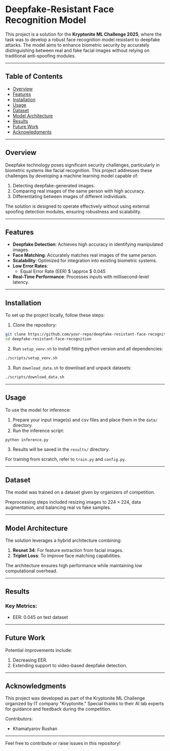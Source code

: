 
# Deepfake-Resistant Face Recognition Model

This project is a solution for the **Kryptonite ML Challenge 2025**, where the task was to develop a robust face recognition model resistant to deepfake attacks. The model aims to enhance biometric security by accurately distinguishing between real and fake facial images without relying on traditional anti-spoofing modules.

---

## Table of Contents

- [Overview](#overview)
- [Features](#features)
- [Installation](#installation)
- [Usage](#usage)
- [Dataset](#dataset)
- [Model Architecture](#model-architecture)
- [Results](#results)
- [Future Work](#future-work)
- [Acknowledgments](#acknowledgments)

---

## Overview

Deepfake technology poses significant security challenges, particularly in biometric systems like facial recognition. This project addresses these challenges by developing a machine learning model capable of:

1. Detecting deepfake-generated images.
2. Comparing real images of the same person with high accuracy.
3. Differentiating between images of different individuals.

The solution is designed to operate effectively without using external spoofing detection modules, ensuring robustness and scalability.

---

## Features

- **Deepfake Detection**: Achieves high accuracy in identifying manipulated images.
- **Face Matching**: Accurately matches real images of the same person.
- **Scalability**: Optimized for integration into existing biometric systems.
- **Low Error Rates**:
    - Equal Error Rate (EER) $ \approx $ 0.045
- **Real-Time Performance**: Processes inputs with millisecond-level latency.

---

## Installation

To set up the project locally, follow these steps:

1. Clone the repository:

```bash
git clone https://github.com/your-repo/deepfake-resistant-face-recognition.git
cd deepfake-resistant-face-recognition
```

2. Run ```setup_venv.sh``` to install fitting python version and all dependencies:

```bash
./scripts/setup_venv.sh
```

3. Run ```download_data.sh``` to download and unpack datasets:
```bash
./scripts/download_data.sh
```


---

## Usage

To use the model for inference:

1. Prepare your input image(s) and csv files and place them in the `data/` directory.
2. Run the inference script:

```bash
python inference.py
```

3. Results will be saved in the `results/` directory.

For training from scratch, refer to `train.py` and `config.py`.

---

## Dataset

The model was trained on a dataset given by organizers of competition.

Preprocessing steps included resizing images to $224 \times 224$, data augmentation, and balancing real vs fake samples.

---

## Model Architecture

The solution leverages a hybrid architecture combining:

1. **Resnet 34**: For feature extraction from facial images.
2. **Triplet Loss**: To improve face matching capabilities.

The architecture ensures high performance while maintaining low computational overhead.

---

## Results

### Key Metrics:

- EER: 0.045 on test dataset

---

## Future Work

Potential improvements include:

1. Decreasing EER.
2. Extending support to video-based deepfake detection.

---

## Acknowledgments

This project was developed as part of the Kryptonite ML Challenge organized by IT company "Kryptonite." Special thanks to their AI lab experts for guidance and feedback during the competition.

Contributors:

- Khamatyarov Rushan

---

Feel free to contribute or raise issues in this repository!
